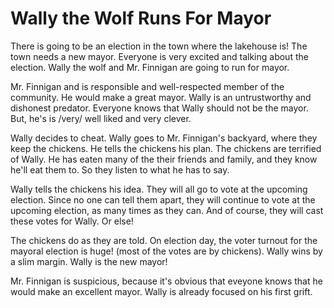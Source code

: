 # Wally the Wolf Runs For Mayor

There is going to be an election in the town where the lakehouse is!
The town needs a new mayor.
Everyone is very excited and talking about the election.
Wally the wolf and Mr. Finnigan are going to run for mayor.

Mr. Finnigan and is responsible and well-respected member of the community. He would make a great mayor.
Wally is an untrustworthy and dishonest predator.
Everyone knows that Wally should not be the mayor. But, he's is /very/ well liked and very clever.
               
Wally decides to cheat.
Wally goes to Mr. Finnigan's backyard, where they keep the chickens.  He tells the chickens his plan.
The chickens are terrified of Wally.
He has eaten many of the their friends and family, and they know he'll eat them to.  So they listen to what he has to say.
                
Wally tells the chickens his idea.  They will all go to vote at the upcoming election.
Since no one can tell them apart, they will continue to vote at the upcoming election, as many times as they can.
And of course, they will cast these votes for Wally.  Or else!

The chickens do as they are told.
On election day, the voter turnout for the mayoral election is huge! (most of the votes are by chickens).
Wally wins by a slim margin.
Wally is the new mayor!

Mr. Finnigan is suspicious, because it's obvious that eveyone knows that he would make an excellent mayor.
Wally is already focused on his first grift.
